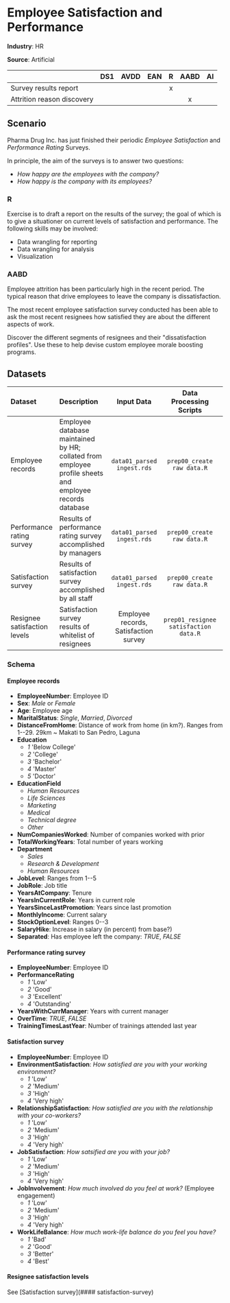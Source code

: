 # Employee Satisfaction and Performance

**Industry**: HR

**Source**: Artificial

|  | DS1 | AVDD | EAN | R | AABD | AI |
|:--|:-:|:-:|:-:|:-:|:-:|:-:|
| Survey results report |  |  |  | x |  |  |
| Attrition reason discovery |  |  |  |  | x |  |

## Scenario

Pharma Drug Inc. has just finished their periodic *Employee Satisfaction* and *Performance Rating* Surveys.

In principle, the aim of the surveys is to answer two questions:

* *How happy are the employees with the company?*
* *How happy is the company with its employees?*

### R

Exercise is to draft a report on the results of the survey; the goal of which is to give a situationer on current levels of satisfaction and performance.  The following skills may be involved:

* Data wrangling for reporting
* Data wrangling for analysis
* Visualization

### AABD

Employee attrition has been particularly high in the recent period.  The typical reason that drive employees to leave the company is dissatisfaction.

The most recent employee satisfaction survey conducted has been able to ask the most recent resignees how satisfied they are about the different aspects of work.

Discover the different segments of resignees and their "dissatisfaction profiles".  Use these to help devise custom employee morale boosting programs.

## Datasets

| Dataset | Description | Input Data | Data Processing Scripts | csv Data File | xlsx Data File | R Data File |
|:--|:--|:-:|:-:|:--|:--|:--|
| Employee records | Employee database maintained by HR; collated from employee profile sheets and employee records database | `data01_parsed ingest.rds` | `prep00_create raw data.R` | `Employee records.csv` | `case_Employee Satisfaction and Performance.xlsx` | `case_Employee Satisfaction and Performance.RData` |
| Performance rating survey | Results of performance rating survey accomplished by managers  | `data01_parsed ingest.rds` | `prep00_create raw data.R` | `Performance rating survey.csv` | `case_Employee Satisfaction and Performance.xlsx` | `case_Employee Satisfaction and Performance.RData` |
| Satisfaction survey | Results of satisfaction survey accomplished by all staff | `data01_parsed ingest.rds` | `prep00_create raw data.R` | `Satisfaction survey.csv` | `case_Employee Satisfaction and Performance.xlsx` | `case_Employee Satisfaction and Performance.RData` |
| Resignee satisfaction levels | Satisfaction survey results of whitelist of resignees | Employee records,<br/>Satisfaction survey | `prep01_resignee satisfaction data.R` | `case_Employee Satisfaction and Performance_resignee satisfaction.csv` | `case_Employee Satisfaction and Performance_resignee satisfaction.xlsx` | `case_Employee Satisfaction and Performance_resignee satisfaction.rds` |

### Schema

#### Employee records

* __EmployeeNumber__: Employee ID
* __Sex__: *Male* or *Female*
* __Age__: Employee age
* __MaritalStatus__: *Single*, *Married*, *Divorced*
* __DistanceFromHome__: Distance of work from home (in km?).  Ranges from 1--29.  29km ~ Makati to San Pedro, Laguna
* __Education__<br/>
	- *1* 'Below College'
	- *2* 'College'
	- *3* 'Bachelor'
	- *4* 'Master'
	- *5* 'Doctor'
* __EducationField__<br/>
	- *Human Resources*
	- *Life Sciences*
	- *Marketing*
	- *Medical*
	- *Technical degree*
	- *Other*
* __NumCompaniesWorked__: Number of companies worked with prior
* __TotalWorkingYears__: Total number of years working
* __Department__<br/>
	- *Sales*
	- *Research & Development*
	- *Human Resources*
* __JobLevel__: Ranges from 1--5
* __JobRole__: Job title
* __YearsAtCompany__: Tenure
* __YearsInCurrentRole__: Years in current role
* __YearsSinceLastPromotion__: Years since last promotion
* __MonthlyIncome__: Current salary
* __StockOptionLevel__: Ranges 0--3
* __SalaryHike__: Increase in salary (in percent) from base?)
* __Separated__: Has employee left the company: *TRUE*, *FALSE*

#### Performance rating survey

* __EmployeeNumber__: Employee ID
* __PerformanceRating__<br/>
	- *1* 'Low'
	- *2* 'Good'
	- *3* 'Excellent'
	- *4* 'Outstanding'
* __YearsWithCurrManager__: Years with current manager
* __OverTime__: *TRUE*, *FALSE*
* __TrainingTimesLastYear__: Number of trainings attended last year

#### Satisfaction survey

* __EmployeeNumber__: Employee ID
* __EnvironmentSatisfaction__: *How satisfied are you with your working environment?*
	- *1* 'Low'
	- *2* 'Medium'
	- *3* 'High'
	- *4* 'Very high'
* __RelationshipSatisfaction__: *How satisfied are you with the relationship with your co-workers?*
	- *1* 'Low'
	- *2* 'Medium'
	- *3* 'High'
	- *4* 'Very high'
* __JobSatisfaction__: *How satsified are you with your job?*
	- *1* 'Low'
	- *2* 'Medium'
	- *3* 'High'
	- *4* 'Very high'
* __JobInvolvement__: *How much involved do you feel at work?* (Employee engagement)
	- *1* 'Low'
	- *2* 'Medium'
	- *3* 'High'
	- *4* 'Very high'
* __WorkLifeBalance__: *How much work-life balance do you feel you have?*
	- *1* 'Bad'
	- *2* 'Good'
	- *3* 'Better'
	- *4* 'Best'
	
#### Resignee satisfaction levels

See [Satisfaction survey](#### satisfaction-survey)